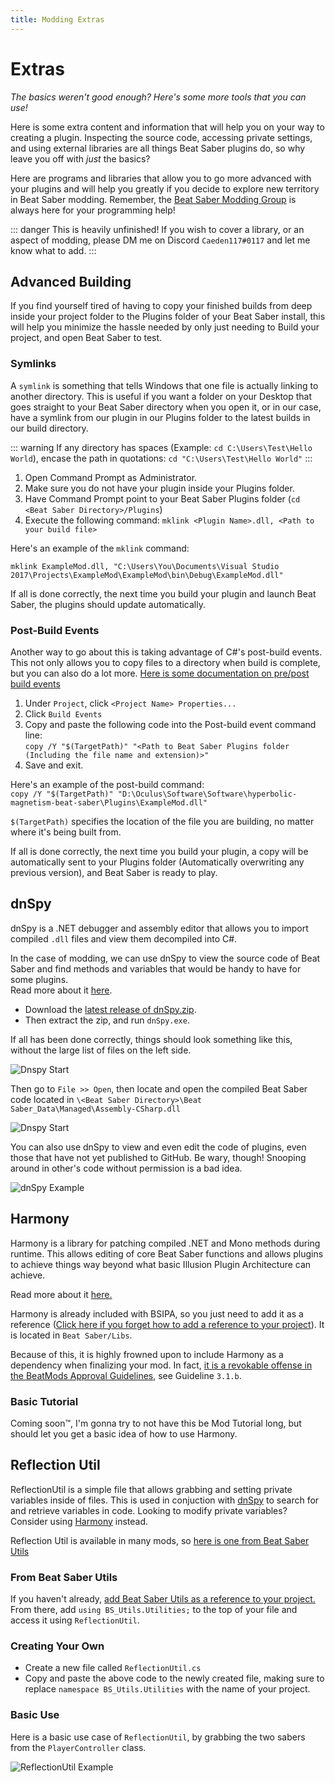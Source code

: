 ```yaml
---
title: Modding Extras
---
```

# Extras
_The basics weren't good enough? Here's some more tools that you can use!_

Here is some extra content and information that will help you on your way to creating a plugin. Inspecting the source code, accessing private settings, and using external libraries are all things Beat Saber plugins do, so why leave you off with *just* the basics?

Here are programs and libraries that allow you to go more advanced with your plugins and will help you greatly if you decide to explore new territory in Beat Saber modding. Remember, the [Beat Saber Modding Group](https://discord.gg/beatsabermods) is always here for your programming help!

::: danger
This is heavily unfinished! If you wish to cover a library, or an aspect of modding, please DM me on Discord `Caeden117#0117` and let me know what to add.
:::

## Advanced Building
If you find yourself tired of having to copy your finished builds from deep inside your project folder to the Plugins folder of your Beat Saber install, this will help you minimize the hassle needed by only just needing to Build your project, and open Beat Saber to test.

### Symlinks
A `symlink` is something that tells Windows that one file is actually linking to another directory. This is useful if you want a folder on your Desktop that goes straight to your Beat Saber directory when you open it, or in our case, have a symlink from our plugin in our Plugins folder to the latest builds in our build directory.

::: warning
If any directory has spaces (Example: `cd C:\Users\Test\Hello World`), encase the path in quotations: `cd "C:\Users\Test\Hello World"`
:::

1. Open Command Prompt as Administrator.
2. Make sure you do not have your plugin inside your Plugins folder.
3. Have Command Prompt point to your Beat Saber Plugins folder (`cd <Beat Saber Directory>/Plugins`)
4. Execute the following command: `mklink <Plugin Name>.dll, <Path to your build file>`

Here's an example of the `mklink` command:  
```
mklink ExampleMod.dll, "C:\Users\You\Documents\Visual Studio 2017\Projects\ExampleMod\ExampleMod\bin\Debug\ExampleMod.dll"
```

If all is done correctly, the next time you build your plugin and launch Beat Saber, the plugins should update automatically.

### Post-Build Events
Another way to go about this is taking advantage of C#'s post-build events. This not only allows you to copy files to a directory when build is complete, but you can also do a lot more. [Here is some documentation on pre/post build events](https://docs.microsoft.com/en-us/visualstudio/ide/how-to-specify-build-events-csharp?view=vs-2017)

1. Under `Project`, click `<Project Name> Properties...`
2. Click `Build Events`
3. Copy and paste the following code into the Post-build event command line:  
`copy /Y "$(TargetPath)" "<Path to Beat Saber Plugins folder (Including the file name and extension)>"`
4. Save and exit.

Here's an example of the post-build command:  
`copy /Y "$(TargetPath)" "D:\Oculus\Software\Software\hyperbolic-magnetism-beat-saber\Plugins\ExampleMod.dll"`

`$(TargetPath)` specifies the location of the file you are building, no matter where it's being built from.

If all is done correctly, the next time you build your plugin, a copy will be automatically sent to your Plugins folder (Automatically overwriting any previous version), and Beat Saber is ready to play.

## dnSpy
dnSpy is a .NET debugger and assembly editor that allows you to import compiled `.dll` files and view them decompiled into C#.

In the case of modding, we can use dnSpy to view the source code of Beat Saber and find methods and variables that would be handy to have for some plugins.  
Read more about it [here](https://github.com/0xd4d/dnSpy).

* Download the [latest release of dnSpy.zip](https://github.com/0xd4d/dnSpy/releases/latest).
* Then extract the zip, and run `dnSpy.exe`.

If all has been done correctly, things should look something like this, without the large list of files on the left side.

![Dnspy Start](~@images/modding/dnspy-start.png "Starting Page")

Then go to `File >> Open`, then locate and open the compiled Beat Saber code located in `\<Beat Saber Directory>\Beat Saber_Data\Managed\Assembly-CSharp.dll`

![Dnspy Start](~@images/modding/dnspy-assembly.png "Code Location")

You can also use dnSpy to view and even edit the code of plugins, even those that have not yet published to GitHub. Be wary, though! Snooping around in other's code without permission is a bad idea.

![dnSpy Example](~@images/modding/dnspy-example.png "dnSpy Example")

## Harmony
Harmony is a library for patching compiled .NET and Mono methods during runtime.
This allows editing of core Beat Saber functions and allows plugins to achieve things way beyond what basic Illusion Plugin Architecture can achieve.

Read more about it [here.](https://github.com/pardeike/Harmony)

Harmony is already included with BSIPA, so you just need to add it as a reference ([Click here if you forget how to add a reference to your project](/modding/example-mod.md#references-and-text-mesh-pro)). It is located in `Beat Saber/Libs`.

Because of this, it is highly frowned upon to include Harmony as a dependency when finalizing your mod. In fact, [it is a revokable offense in the BeatMods Approval Guidelines](https://docs.google.com/document/d/15RBVesZdS-U94AvesJ2DJqcnAtgh9E2PZOcbjrQle5Y/edit?usp=sharing), see Guideline `3.1.b`.

### Basic Tutorial
Coming soon™, I'm gonna try to not have this be Mod Tutorial long, but should let you get a basic idea of how to use Harmony.

## Reflection Util
ReflectionUtil is a simple file that allows grabbing and setting private variables inside of files.
This is used in conjuction with [dnSpy](/modding/extras#dnspy) to search for and retrieve variables in code. Looking to modify private variables? Consider using [Harmony](/modding/extras#harmony) instead.

Reflection Util is available in many mods, so [here is one from Beat Saber Utils](https://github.com/Kylemc1413/Beat-Saber-Utils/blob/master/Beat%20Saber%20Utils/Utilities/ReflectionUtil.cs)

### From Beat Saber Utils
If you haven't already, [add Beat Saber Utils as a reference to your project.](./intro.md#fixing-references)  
From there, add `using BS_Utils.Utilities;` to the top of your file and access it using `ReflectionUtil`.

### Creating Your Own
* Create a new file called `ReflectionUtil.cs`
* Copy and paste the above code to the newly created file, making sure to replace `namespace BS_Utils.Utilities` with the name of your project.

### Basic Use
Here is a basic use case of `ReflectionUtil`, by grabbing the two sabers from the `PlayerController` class.

![ReflectionUtil Example](~@images/modding/reflectionutilexample.png "ReflectionUtil Example")
